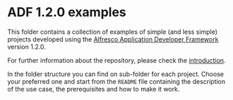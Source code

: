 # ADF 1.2.0 examples

This folder contains a collection of examples of simple (and less simple) projects developed using the [Alfresco Application Developer Framework](https://github.com/Alfresco/alfresco-ng2-components) version 1.2.0.

For further information about the repository, please check the [introduction](https://github.com/Alfresco/adf-examples).

In the folder structure you can find on sub-folder for each project.
Choose your preferred one and start from the `README` file containing the description of the use case, the prerequisites and how to make it work.

